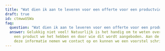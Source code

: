 ```yaml
---
title: "Wat dien ik aan te leveren voor een offerte voor een productvideo? "
draft: true
id: ctmwwUSWa
faq:
  question: "Wat dien ik aan te leveren voor een offerte voor een productvideo? "
  answer: Gelukkig niet veel! Natuurlijk is het handig om te weten over wat voor
    een product we het hebben en door wie dit wordt aangeboden. Aan de hand van
    deze informatie nemen we contact op en kunnen we een voorstel schrijven.
---
```

